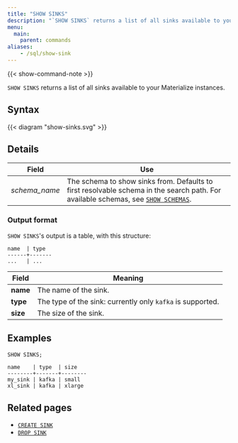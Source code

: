 ```yaml
---
title: "SHOW SINKS"
description: "`SHOW SINKS` returns a list of all sinks available to your Materialize instances."
menu:
  main:
    parent: commands
aliases:
    - /sql/show-sink
---
```


{{< show-command-note >}}

`SHOW SINKS` returns a list of all sinks available to your Materialize instances.

## Syntax

{{< diagram "show-sinks.svg" >}}

## Details

Field | Use
------|-----
_schema&lowbar;name_ | The schema to show sinks from. Defaults to first resolvable schema in the search path. For available schemas, see [`SHOW SCHEMAS`](../show-schemas).

### Output format

`SHOW SINKS`'s output is a table, with this structure:

```nofmt
name  | type
------+-------
...   | ...
```

Field | Meaning
------|--------
**name** | The name of the sink.
**type** | The type of the sink: currently only `kafka` is supported.
**size** | The size of the sink.

## Examples

```sql
SHOW SINKS;
```
```nofmt
name    | type  | size
--------+-------+--------
my_sink | kafka | small
xl_sink | kafka | xlarge
```

## Related pages

- [`CREATE SINK`](../create-sink)
- [`DROP SINK`](../drop-sink)
